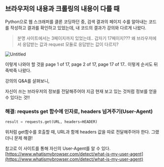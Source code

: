 ## 브라우저의 내용과 크롤링의 내용이 다를 때

Python으로 웹 스크래퍼를 클론 코딩하던 중, 검색 결과의 페이지 수를 알아내는 코드를 작성하고 결과를 확인하고 있었는데, 내 코드의 결과가 강의와 다르게 나왔다. 

> 분명 사이트에서는 3페이지까지 있었는데.. 갑자기 17페이지??? 왜 브라우저에서 응답받는 값과 request 모듈로 응답받는 값이 다르지?
> 

![Untitled](https://s3-us-west-2.amazonaws.com/secure.notion-static.com/475b4929-9799-4f59-aefb-6bd60554de9d/Untitled.png)

이렇게 나와야 할 것을 page 1 of 17, page 2 of 17, page 17 of 17.. 이렇게 순서도 뒤죽박죽 나왔다. 

강의의 Q&A를 살펴보니, 

자신이 쓰는 브라우저의 정보를 전달해주어야 지금 현재 보고 있는 것처럼 정보를 얻을 수 있다는 것!!

### 해결: requests get 함수에 인자로, headers 넘겨주기(User-Agent)

```python
result = requests.get(URL, headers=HEADER)
```

위처럼 get함수를 호출할 때, URL과 함께 headers 값을 따로 전달해주어야 한다. 그랬더니 문제 해결!

참고로 이 사이트를 통해 자신의 User-Agent를 알 수 있다. [https://www.whatismybrowser.com/detect/what-is-my-user-agent](https://www.whatismybrowser.com/detect/what-is-my-user-agent)
